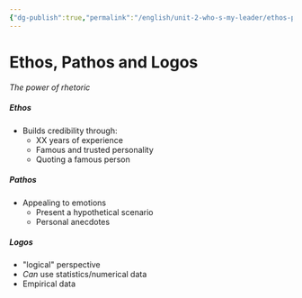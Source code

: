 ```yaml
---
{"dg-publish":true,"permalink":"/english/unit-2-who-s-my-leader/ethos-pathos-logos-recap-27-09-2022/","dgHomeLink":true,"dgPassFrontmatter":false}
---
```


# Ethos, Pathos and Logos
*The power of rhetoric*
##### Ethos
- Builds credibility through:
	- XX years of experience
	- Famous and trusted personality 
	- Quoting a famous person
##### Pathos
- Appealing to emotions
	- Present a hypothetical scenario
	- Personal anecdotes
##### Logos
- "logical" perspective
- *Can* use statistics/numerical data
- Empirical data
